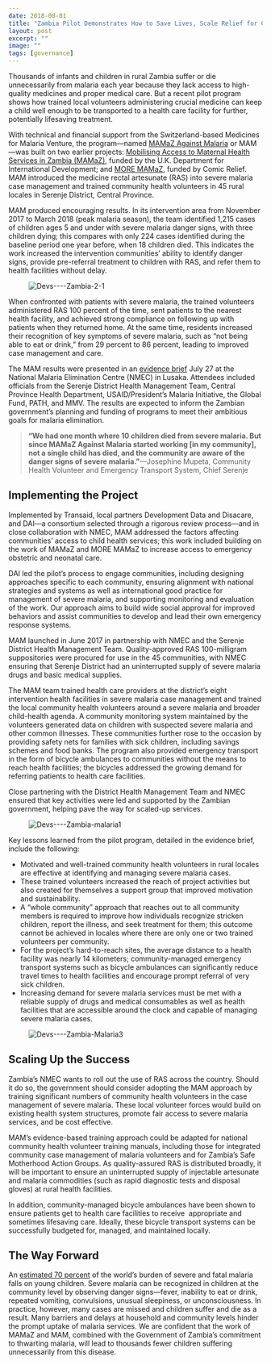 ```yaml
---
date: 2018-08-01
title: "Zambia Pilot Demonstrates How to Save Lives, Scale Relief for Children Suffering from Malaria"
layout: post
excerpt: ""
image: ""
tags: [governance]
---
```

<p>Thousands of infants and children in rural Zambia suffer or die unnecessarily from malaria each year because they lack access to high-quality medicines and proper medical care. But a recent pilot program shows how trained local volunteers administering crucial medicine can keep a child well enough to be transported to a health care facility for further, potentially lifesaving treatment.</p><p>With technical and financial support from the Switzerland-based Medicines for Malaria Venture, the program—named <a href="https://www.dai.com/our-work/projects/zambia-mamaz-against-malaria">MAMaZ Against Malaria</a> or MAM—was built on two earlier projects: <a href="https://www.dai.com/our-work/projects/zambia-moblising-access-to-maternal-health-services-mamaz">Mobilising Access to Maternal Health Services in Zambia (MAMaZ)</a>, funded by the U.K. Department for International Development; and <a href="https://www.dai.com/our-work/projects/zambia-more-mobilising-access-to-maternal-health-services">MORE MAMaZ</a>, funded by Comic Relief. MAM introduced the medicine rectal artesunate (RAS) into severe malaria case management and trained community health volunteers in 45 rural locales in Serenje District, Central Province.</p><p>MAM produced encouraging results. In its intervention area from November 2017 to March 2018 (peak malaria season), the team identified 1,215 cases of children ages 5 and under with severe malaria danger signs, with three children dying; this compares with only 224 cases identified during the baseline period one year before, when 18 children died. This indicates the work increased the intervention communities’ ability to identify danger signs, provide pre-referral treatment to children with RAS, and refer them to health facilities without delay.</p><figure class="kg-card kg-image-card"><img src="https://pubs.ghost.io/uploads/Devs----Zambia-2-1.jpg" class="kg-image" alt="Devs----Zambia-2-1" loading="lazy" title="Photo: Toby Madden/Transaid"></figure><p>When confronted with patients with severe malaria, the trained volunteers administered RAS 100 percent of the time, sent patients to the nearest health facility, and achieved strong compliance on following up with patients when they returned home. At the same time, residents increased their recognition of key symptoms of severe malaria, such as “not being able to eat or drink,” from 29 percent to 86 percent, leading to improved case management and care.</p><p>The MAM results were presented in an <a href="https://pubs.ghost.io/uploads/Evidence%20brief%20FINAL.pdf">evidence brief</a> July 27 at the National Malaria Elimination Centre (NMEC) in Lusaka. Attendees included officials from the Serenje District Health Management Team, Central Province Health Department, USAID/President’s Malaria Initiative, the Global Fund, PATH, and MMV. The results are expected to inform the Zambian government’s planning and funding of programs to meet their ambitious goals for malaria elimination.</p><blockquote><strong>“We had one month where 10 children died from severe malaria. But since MAMaZ Against Malaria started working [in my community], not a single child has died, and the community are aware of the danger signs of severe malaria.”</strong>—Josephine Mupeta, Community Health Volunteer and Emergency Transport System, Chief Serenje</blockquote><h2 id="implementing-the-project">Implementing the Project</h2><p>Implemented by Transaid, local partners Development Data and Disacare, and DAI—a consortium selected through a rigorous review process—and in close collaboration with NMEC, MAM addressed the factors affecting communities’ access to child health services; this work included building on the work of MAMaZ and MORE MAMaZ to increase access to emergency obstetric and neonatal care.</p><p>DAI led the pilot’s process to engage communities, including designing approaches specific to each community, ensuring alignment with national strategies and systems as well as international good practice for management of severe malaria, and supporting monitoring and evaluation of the work. Our approach aims to build wide social approval for improved behaviors and assist communities to develop and lead their own emergency response systems.</p><p>MAM launched in June 2017 in partnership with NMEC and the Serenje District Health Management Team. Quality-approved RAS 100-milligram suppositories were procured for use in the 45 communities, with NMEC ensuring that Serenje District had an uninterrupted supply of severe malaria drugs and basic medical supplies.</p><p>The MAM team trained health care providers at the district’s eight intervention health facilities in severe malaria case management and trained the local community health volunteers around a severe malaria and broader child-health agenda. A community monitoring system maintained by the volunteers generated data on children with suspected severe malaria and other common illnesses. These communities further rose to the occasion by providing safety nets for families with sick children, including savings schemes and food banks. The program also provided emergency transport in the form of bicycle ambulances to communities without the means to reach health facilities; the bicycles addressed the growing demand for referring patients to health care facilities.</p><p>Close partnering with the District Health Management Team and NMEC ensured that key activities were led and supported by the Zambian government, helping pave the way for scaled-up services.</p><figure class="kg-card kg-image-card"><img src="https://pubs.ghost.io/uploads/Devs----Zambia-malaria1.jpg" class="kg-image" alt="Devs----Zambia-malaria1" loading="lazy" title="Photo: Toby Madden/Transaid."></figure><p>Key lessons learned from the pilot program, detailed in the evidence brief, include the following:</p><ul><li>Motivated and well-trained community health volunteers in rural locales are effective at identifying and managing severe malaria cases.</li><li>These trained volunteers increased the reach of project activities but also created for themselves a support group that improved motivation and sustainability.</li><li>A “whole community” approach that reaches out to all community members is required to improve how individuals recognize stricken children, report the illness, and seek treatment for them; this outcome cannot be achieved in locales where there are only one or two trained volunteers per community.</li><li>For the project’s hard-to-reach sites, the average distance to a health facility was nearly 14 kilometers; community-managed emergency transport systems such as bicycle ambulances can significantly reduce travel times to health facilities and encourage prompt referral of very sick children.</li><li>Increasing demand for severe malaria services must be met with a reliable supply of drugs and medical consumables as well as health facilities that are accessible around the clock and capable of managing severe malaria cases.</li></ul><figure class="kg-card kg-image-card"><img src="https://pubs.ghost.io/uploads/Devs----Zambia-Malaria3.jpg" class="kg-image" alt="Devs----Zambia-Malaria3" loading="lazy" title="Photo: Toby Madden/Transaid."></figure><h2 id="scaling-up-the-success">Scaling Up the Success</h2><p>Zambia’s NMEC wants to roll out the use of RAS across the country. Should it do so, the government should consider adopting the MAM approach by training significant numbers of community health volunteers in the case management of severe malaria. These local volunteer forces would build on existing health system structures, promote fair access to severe malaria services, and be cost effective.</p><p>MAM’s evidence-based training approach could be adapted for national community health volunteer training manuals, including those for integrated community case management of malaria volunteers and for Zambia’s Safe Motherhood Action Groups. As quality-assured RAS is distributed broadly, it will be important to ensure an uninterrupted supply of injectable artesunate and malaria commodities (such as rapid diagnostic tests and disposal gloves) at rural health facilities.</p><p>In addition, community-managed bicycle ambulances have been shown to ensure patients get to health care facilities to receive  appropriate and sometimes lifesaving care. Ideally, these bicycle transport systems can be successfully budgeted for, managed, and maintained locally.</p><h2 id="the-way-forward">The Way Forward</h2><p>An <a href="http://www.who.int/malaria/publications/world-malaria-report-2017/en/">estimated 70 percent</a> of the world’s burden of severe and fatal malaria falls on young children. Severe malaria can be recognized in children at the community level by observing danger signs—fever, inability to eat or drink, repeated vomiting, convulsions, unusual sleepiness, or unconsciousness. In practice, however, many cases are missed and children suffer and die as a result. Many barriers and delays at household and community levels hinder the prompt uptake of malaria services. We are confident that the work of MAMaZ and MAM, combined with the Government of Zambia’s commitment to thwarting malaria, will lead to thousands fewer children suffering unnecessarily from this disease.</p>
  